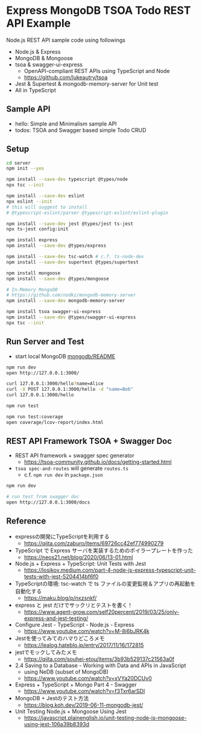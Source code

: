 # Express MongoDB TSOA Todo REST API Example

Node.js REST API sample code using followings

* Node.js & Express
* MongoDB & Mongoose
* tsoa & swagger-ui-express
  - OpenAPI-compliant REST APIs using TypeScript and Node
  - https://github.com/lukeautry/tsoa
* Jest & Supertest & mongodb-memory-server for Unit test
* All in TypeScript

## Sample API

* hello: Simple and Minimalism sample API
* todos: TSOA and Swagger based simple Todo CRUD

## Setup

```bash
cd server
npm init --yes

npm install --save-dev typescript @types/node
npx tsc --init

npm install --save-dev eslint
npx eslint --init
# this will suggest to install
# @typescript-eslint/parser @typescript-eslint/eslint-plugin

npm install --save-dev jest @types/jest ts-jest
npx ts-jest config:init

npm install express
npm install --save-dev @types/express

npm install --save-dev tsc-watch # c.f. ts-node-dev
npm install --save-dev supertest @types/supertest

npm install mongoose
npm install --save-dev @types/mongoose

# In-Memory MongoDB
# https://github.com/nodkz/mongodb-memory-server
npm install --save-dev mongodb-memory-server

npm install tsoa swagger-ui-express
npm install --save-dev @types/swagger-ui-express
npx tsc --init
```

## Run Server and Test

* start local MongoDB [mongodb/README](mongodb/README.md)

```bash
npm run dev
open http://127.0.0.1:3000/

curl 127.0.0.1:3000/hello?name=Alice
curl -X POST 127.0.0.1:3000/hello -d "name=Bob"
curl 127.0.0.1:3000/hello

npm run test

npm run test:coverage
open coverage/lcov-report/index.html
```

## REST API Framework TSOA + Swagger Doc

* REST API framework + swagger spec generator
  - https://tsoa-community.github.io/docs/getting-started.html
* `tsoa spec-and-routes` will generate `routes.ts`
  - c.f. `npm run dev` in `package.json`

```bash
npm run dev

# run test from swagger doc
open http://127.0.0.1:3000/docs
```

## Reference

* expressの開発にTypeScriptを利用する
  - https://qiita.com/zaburo/items/69726cc42ef774990279
* TypeScript で Express サーバを実装するためのボイラープレートを作った
  - https://neos21.net/blog/2020/06/13-01.html
* Node.js + Express + TypeScript: Unit Tests with Jest
  - https://losikov.medium.com/part-4-node-js-express-typescript-unit-tests-with-jest-5204414bf6f0
* TypeScriptの環境: tsc-watch で ts ファイルの変更監視＆アプリの再起動を自動化する
  - https://maku.blog/p/nxzsnkf/
* express と jest だけでサックリとテストを書く！
  - https://www.agent-grow.com/self20percent/2019/03/25/only-express-and-jest-testing/
* Configure Jest - TypeScript - Node.js - Express
  - https://www.youtube.com/watch?v=M-8i6bJRK4k
* Jestを使ってみてのハマりどころメモ
  - https://lealog.hateblo.jp/entry/2017/11/16/172815
* jestでモックしてみたメモ
  - https://qiita.com/souhei-etou/items/3b93b529137c21563a0f
* 2.4 Saving to a Database - Working with Data and APIs in JavaScript
  - using NeDB (subset of MongoDB)
  - https://www.youtube.com/watch?v=xVYa20DCUv0
* Express + TypeScript + Mongo Part 4 - Swagger
  - https://www.youtube.com/watch?v=f3Txr6arSDI
* MongoDB + Jestのテスト方法
  - https://blog.koh.dev/2019-06-11-mongodb-jest/
* Unit Testing Node.js + Mongoose Using Jest
  - https://javascript.plainenglish.io/unit-testing-node-js-mongoose-using-jest-106a39b8393d
